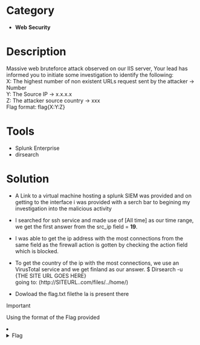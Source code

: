 # Category
- **Web** **Security**
# Description
Massive web bruteforce attack observed on our IIS server, Your lead has informed you to initiate some investigation to identify the following:<br />
X: The highest number of non existent URLs request sent by the attacker → Number<br />
Y: The Source IP → x.x.x.x<br />
Z: The attacker source country → xxx<br />
Flag format: flag{X:Y:Z}<br />

# Tools
- Splunk Enterprise
- dirsearch

# Solution
- A Link to a virtual machine hosting a splunk SIEM was provided and on getting to the interface i was provided with a serch bar to begining my investigation into the malicious activity <br />
- I searched for ssh service and made use of [All time] as our time range, we get the first answer from the src_ip field = **19**.

- I was able to get the ip address with the most connections from the same field as the firewall action is gotten by checking the action field which is blocked.

- To get the country of the ip with the most connections, we use an VirusTotal service and we get finland as our answer.
$ Dirsearch -u {THE SITE URL GOES HERE}<br />
going to: (http://SITEURL..com/files/../home/)<br />
- Dowload the flag.txt filethe la is present there<br />

> [!IMPORTANT]
> Using the format of the Flag provided

<li>
	<details>
		<summary>Flag</summary>
flag{19:91.224.160.108:Finland:Blocked}</details>
</li>
